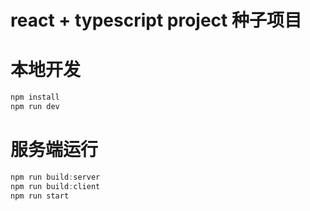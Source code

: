 # react + typescript project 种子项目

# 本地开发
```javascript
npm install
npm run dev
```

# 服务端运行
```javascript
npm run build:server
npm run build:client
npm run start
```
